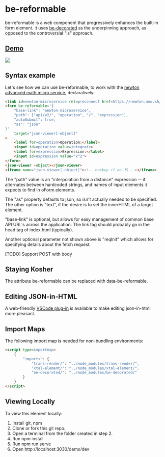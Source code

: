 # be-reformable

be-reformable is a web component that progressively enhances the built-in form element. It uses [be-decorated](https://github.com/bahrus/be-decorated) as the underpinning approach, as opposed to the controversial "is" approach.

## [Demo](https://codepen.io/bahrus/pen/eYEZOXm)

<a href="https://nodei.co/npm/be-reformable/"><img src="https://nodei.co/npm/be-reformable.png"></a>

## Syntax example

Let's see how we can use be-reformable, to work with the [newton advanced math micro service](https://newton.vercel.app/), declaratively.

```html
<link id=newton-microservice rel=preconnect href=https://newton.now.sh/ >
<form be-reformable='{
    "base-link": "newton-microservice",
    "path": ["api/v2/", "operation", "/", "expression"],
    "autoSubmit": true,
    "as": "json"
}'
    target="json-viewer[-object]"
>
    <label for=operation>Operation:</label>
    <input id=operation value=integrate>
    <label for=expression>Expression:</label>
    <input id=expression value="x^2">
</form>
<json-viewer -object></json-viewer>
<iframe name="json-viewer[-object]"><!-- backup if no JS --></iframe>
```

The "path" value is an "interpolation from a distance" expression -- it alternates between hardcoded strings, and names of input elements it expects to find in oForm.elements.

The "as" property defaults to json, so isn't actually needed to be specified.  The other option is "text", if the desire is to set the innerHTML of a target element.

"base-link" is optional, but allows for easy management of common base API URL's across the application.  The link tag should probably go in the head tag of index.html (typically).

Another optional parameter not shown above is "reqInit" which allows for specifying details about the fetch request.

[TODO]  Support POST with body

## Staying Kosher

The attribute be-reformable can be replaced with data-be-reformable.

## Editing JSON-in-HTML

A web-friendly [VSCode plug-in](https://marketplace.visualstudio.com/items?itemName=andersonbruceb.json-in-html) is available to make editing json-in-html more pleasant.

## Import Maps

The following import map is needed for non-bundling environments:

```html
<script type=importmap>
    {
        "imports": {
            "trans-render/": "../node_modules/trans-render/",
            "xtal-element/": "../node_modules/xtal-element/",
            "be-decorated/": "../node_modules/be-decorated/"
        }
    }
</script>
```

## Viewing Locally

To view this element locally:

1.  Install git, npm
2.  Clone or fork this git repo.
3.  Open a terminal from the folder created in step 2.
4.  Run npm install
5.  Run npm run serve
6.  Open http://localhost:3030/demo/dev



